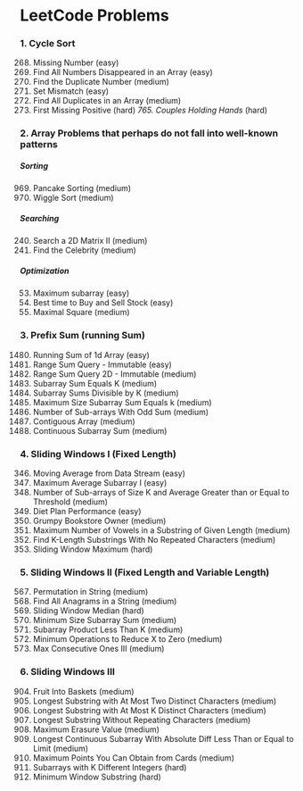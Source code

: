 # LeetCode Problems

### 1. Cycle Sort
268. Missing Number  (easy)
448. Find All Numbers Disappeared in an Array (easy)  
287. Find the Duplicate Number (medium)
645. Set Mismatch (easy)
442. Find All Duplicates in an Array (medium)   
41. First Missing Positive (hard)
*765. Couples Holding Hands* (hard)

### 2. Array Problems that perhaps do not fall into well-known patterns
##### Sorting
969. Pancake Sorting  (medium)
280. Wiggle Sort (medium)
##### Searching
240. Search a 2D Matrix II (medium)
277. Find the Celebrity (medium)
##### Optimization
53. Maximum subarray (easy)
121. Best time to Buy and Sell Stock (easy)
221. Maximal Square (medium)

### 3. Prefix Sum (running Sum)
1480. Running Sum of 1d Array (easy)
303. Range Sum Query - Immutable (easy)
304. Range Sum Query 2D - Immutable (medium)
560. Subarray Sum Equals K (medium)
974. Subarray Sums Divisible by K (medium)
325. Maximum Size Subarray Sum Equals k (medium)
1524. Number of Sub-arrays With Odd Sum (medium)
525. Contiguous Array (medium)
523. Continuous Subarray Sum (medium)

### 4. Sliding Windows I (Fixed Length)
346. Moving Average from Data Stream (easy)
643. Maximum Average Subarray I (easy)
1343. Number of Sub-arrays of Size K and Average Greater than or Equal to Threshold (medium)
1176. Diet Plan Performance (easy)
1052. Grumpy Bookstore Owner (medium)
1456. Maximum Number of Vowels in a Substring of Given Length (medium)
1100. Find K-Length Substrings With No Repeated Characters (medium)
239. Sliding Window Maximum (hard)

### 5. Sliding Windows II (Fixed Length and Variable Length)
567. Permutation in String (medium)
438. Find All Anagrams in a String (medium)
480. Sliding Window Median (hard)
209. Minimum Size Subarray Sum (medium)
713. Subarray Product Less Than K (medium)
1658. Minimum Operations to Reduce X to Zero (medium)
1004. Max Consecutive Ones III (medium)

### 6. Sliding Windows III
904. Fruit Into Baskets (medium)
159. Longest Substring with At Most Two Distinct Characters (medium)
340. Longest Substring with At Most K Distinct Characters (medium)
3. Longest Substring Without Repeating Characters (medium)
1695. Maximum Erasure Value (medium)
1438. Longest Continuous Subarray With Absolute Diff Less Than or Equal to Limit (medium)
1423. Maximum Points You Can Obtain from Cards (medium)
992. Subarrays with K Different Integers (hard)
76. Minimum Window Substring (hard)
